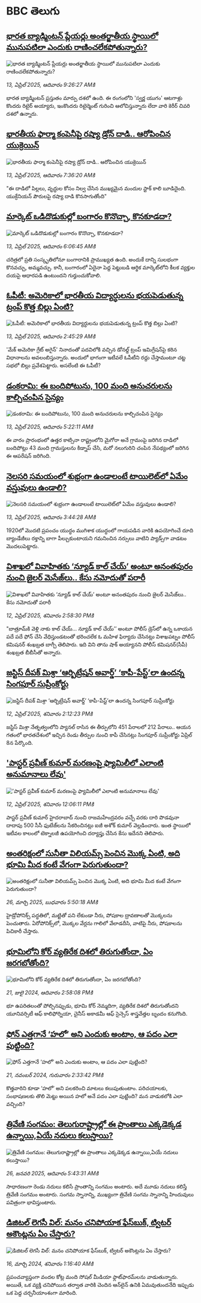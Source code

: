# BBC తెలుగు## [భారత బ్యాడ్మింటన్‌ ప్లేయర్లు అంతర్జాతీయ స్థాయిలో మునుపటిలా ఎందుకు రాణించలేకపోతున్నారు?](https://www.bbc.com/telugu/articles/cp34q9ygj4xo?at_campaign=githubrss)![భారత బ్యాడ్మింటన్‌ ప్లేయర్లు అంతర్జాతీయ స్థాయిలో మునుపటిలా ఎందుకు రాణించలేకపోతున్నారు?](https://ichef.bbci.co.uk/ace/standard/240/cpsprodpb/1dc4/live/620bf130-16ef-11f0-a455-cf1d5f751d2f.jpg)_13, ఏప్రిల్ 2025, ఆదివారం 9:26:27 AMకి_భారత బ్యాడ్మింటన్ ప్రస్తుతం మార్పు దశలో ఉంది. ఈ రంగంలోని 'స్వర్ణ యుగం' ఆటగాళ్లు కొందరు రిటైర్ అయ్యారు, ఇంకొందరు రిటైర్మెంట్ గురించి ఆలోచిస్తున్నారు లేదా వారి కెరీర్ చివరి దశలో ఉన్నారు.## [భారతీయ ఫార్మా కంపెనీపై రష్యా డ్రోన్  దాడి.. ఆరోపించిన యుక్రెయిన్ ](https://www.bbc.com/telugu/articles/c4g42933zzeo?at_campaign=githubrss)![భారతీయ ఫార్మా కంపెనీపై రష్యా డ్రోన్  దాడి.. ఆరోపించిన యుక్రెయిన్ ](https://ichef.bbci.co.uk/ace/standard/240/cpsprodpb/bdd1/live/76b0e450-182b-11f0-bd2f-2fcf8b3cbb0f.jpg)_13, ఏప్రిల్ 2025, ఆదివారం 7:36:20 AMకి_"ఈ దాడిలో పిల్లలు, వృద్ధుల కోసం నిల్వ చేసిన ముఖ్యమైన మందుల స్టాక్ కాలి బూడిదైంది. యుక్రేనియన్ పౌరులపై రష్యా దాడి కొనసాగుతోంది"## [మార్కెట్ ఒడిదొడుకుల్లో బంగారం కొనొచ్చా, కొనకూడదా?](https://www.bbc.com/telugu/articles/cg41v7gwvwro?at_campaign=githubrss)![మార్కెట్ ఒడిదొడుకుల్లో బంగారం కొనొచ్చా, కొనకూడదా?](https://ichef.bbci.co.uk/ace/standard/240/cpsprodpb/4647/live/3997fe80-176a-11f0-8a1e-3ff815141b98.jpg)_13, ఏప్రిల్ 2025, ఆదివారం 6:06:45 AMకి_చరిత్రలో ప్రతి సంస్కృతిలోనూ బంగారానికి ప్రాముఖ్యత ఉంది. అందుకే దాన్ని సులభంగా కొనవచ్చు, అమ్మవచ్చు. కానీ,  బంగారంలో ఏదైనా పెద్ద పెట్టుబడి ఆర్థిక మార్కెట్‌లోని కీలక వ్యక్తుల దయపై ఆధారపడి ఉంటుందని గుర్తుంచుకోవాలి.## [ఓపీటీ: అమెరికాలో భారతీయ విద్యార్ధులను భయపెడుతున్న ట్రంప్ కొత్త బిల్లు ఏంటి?](https://www.bbc.com/telugu/articles/c62j62yrg81o?at_campaign=githubrss)![ఓపీటీ: అమెరికాలో భారతీయ విద్యార్ధులను భయపెడుతున్న ట్రంప్ కొత్త బిల్లు ఏంటి?](https://ichef.bbci.co.uk/ace/standard/240/cpsprodpb/96fc/live/9e708580-178c-11f0-8a1e-3ff815141b98.jpg)_13, ఏప్రిల్ 2025, ఆదివారం 2:45:29 AMకి_'మేక్ అమెరికా గ్రేట్ అగైన్' నినాదంతో పదవిలోకి వచ్చిన డోనల్డ్ ట్రంప్ ఇమిగ్రేషన్‌పై కఠిన విధానాలను అవలంబిస్తున్నారు. అందులో భాగంగా ఇటీవలే ఓపీటీని రద్దు చేస్తామంటూ చట్ట సభలో బిల్లు ప్రవేశపెట్టారు. అసలేంటి ఈ ఓపీటీ?## [డంకరామి: ఈ బందిపోటును, 100 మంది అనుచరులను కాల్చిచంపిన సైన్యం](https://www.bbc.com/telugu/articles/cj3xrrn7gedo?at_campaign=githubrss)![డంకరామి: ఈ బందిపోటును, 100 మంది అనుచరులను కాల్చిచంపిన సైన్యం](https://ichef.bbci.co.uk/ace/standard/240/cpsprodpb/bc45/live/d56aa860-1807-11f0-b1b3-7358f8d35a35.jpg)_13, ఏప్రిల్ 2025, ఆదివారం 5:22:11 AMకి_ఈ వారం ప్రారంభంలో ఉత్తర కాట్సినా రాష్ట్రంలోని మైగోరా అనే గ్రామంపై జరిగిన  దాడిలో బందిపోట్లు 43 మంది గ్రామస్తులను కిడ్నాప్ చేసి, మరో నలుగురిని చంపిన నేపథ్యంలో జరిగిన ఈ ఆపరేషన్‌ జరిగింది.## [నెలసరి సమయంలో శుభ్రంగా ఉండాలంటే టాయిలెట్‌లో ఏమేం వస్తువులు ఉండాలి?](https://www.bbc.com/telugu/articles/cwyqx50wgryo?at_campaign=githubrss)![నెలసరి సమయంలో శుభ్రంగా ఉండాలంటే టాయిలెట్‌లో ఏమేం వస్తువులు ఉండాలి?](https://ichef.bbci.co.uk/ace/standard/240/cpsprodpb/cb1d/live/2c3cdb20-17c4-11f0-a710-e18c9fa98fc5.jpg)_13, ఏప్రిల్ 2025, ఆదివారం 3:44:28 AMకి_1920లో మొదటి ప్రపంచం యుద్ధం ముగిశాక యుద్ధంలో గాయపడిన వారికి ఉపయోగించే దూది బ్యాండేజీలు రక్తాన్ని బాగా పీల్చుకుంటాయని గమనించిన నర్సులు వాటిని ప్యాడ్స్‌గా వాడటం మొదలుపెట్టారు.## [విశాఖలో వివాహితకు ‘న్యూడ్ కాల్ చేయ్’ అంటూ అనంతపురం నుంచి జైలర్ మెసేజ్‌లు.. కేసు నమోదుతో పరారీ](https://www.bbc.com/telugu/articles/c9349yz09p9o?at_campaign=githubrss)![విశాఖలో వివాహితకు ‘న్యూడ్ కాల్ చేయ్’ అంటూ అనంతపురం నుంచి జైలర్ మెసేజ్‌లు.. కేసు నమోదుతో పరారీ](https://ichef.bbci.co.uk/ace/standard/240/cpsprodpb/281c/live/651ffe00-17aa-11f0-8a1e-3ff815141b98.jpg)_12, ఏప్రిల్ 2025, శనివారం 2:58:30 PMకి_"బాత్రూమ్‌కి వెళ్లి నాకు కాల్ చేయ్... న్యూడ్ కాల్ చేయ్’’ అంటూ పోలీస్ డ్రెస్‌లో ఉన్న ఒకాయన పదే పదే ఫోన్ చేసి వేధిస్తుండటంతో భరించలేక ఓ మహిళ ఫిర్యాదు చేసినట్లు విశాఖపట్నం పోలీస్ కమిషనర్ శంఖబ్రత బాగ్చీ తెలిపారు. 
ఇది విని తాను షాక్ అయ్యానని పోలీస్ కమిషనర్(సీపీ) శంఖబ్రత బీబీసీతో అన్నారు.## [జస్టిస్ దీపక్ మిశ్రా ‘ఆర్బిట్రేషన్ అవార్డ్’ ‘కాపీ-పేస్ట్’లా ఉందన్న సింగపూర్ సుప్రీంకోర్టు](https://www.bbc.com/telugu/articles/ckgx4j30dnyo?at_campaign=githubrss)![జస్టిస్ దీపక్ మిశ్రా ‘ఆర్బిట్రేషన్ అవార్డ్’ ‘కాపీ-పేస్ట్’లా ఉందన్న సింగపూర్ సుప్రీంకోర్టు](https://ichef.bbci.co.uk/ace/standard/240/cpsprodpb/1be7/live/02ac3470-17a8-11f0-b1b3-7358f8d35a35.jpg)_12, ఏప్రిల్ 2025, శనివారం 2:12:23 PMకి_జస్టిస్ మిశ్రా నేతృత్వంలోని ప్యానల్ రాసిన ఈ తీర్పులోని 451 పేరాలలో 212 పేరాలు.. ఆయన గతంలో భారతదేశంలో ఇచ్చిన రెండు తీర్పుల నుంచి కాపీ చేసినట్లు సింగపూర్ సుప్రీంకోర్టు ఏప్రిల్ 8న పేర్కొంది.## ['పాస్టర్ ప్రవీణ్ కుమార్ మరణంపై ఫ్యామిలీలో ఎలాంటి అనుమానాలు లేవు'](https://www.bbc.com/telugu/articles/c3dk4d2jgmgo?at_campaign=githubrss)!['పాస్టర్ ప్రవీణ్ కుమార్ మరణంపై ఫ్యామిలీలో ఎలాంటి అనుమానాలు లేవు'](https://ichef.bbci.co.uk/ace/standard/240/cpsprodpb/251e/live/39bbc210-1789-11f0-a455-cf1d5f751d2f.jpg)_12, ఏప్రిల్ 2025, శనివారం 12:06:11 PMకి_పాస్టర్ ప్రవీణ్ కుమార్ హైదరాబాద్ నుంచి రాజమహేంద్రవరం వచ్చే వరకు దారి పొడవునా దాదాపు 500 సీసీ ఫుటేజ్‌లను సేకరించినట్లు ఐజీ అశోక్ కుమార్ వెల్లడించారు. ఇంత స్థాయిలో ఇటీవల కాలంలో టెక్నాలజీ ఉపయోగించి దర్యాప్తు చేసిన కేసు ఇదేనని తెలిపారు.## [అంతరిక్షంలో సునీతా విలియమ్స్ పెంచిన మొక్క ఏంటి, అది భూమి మీద కంటే వేగంగా పెరుగుతుందా?](https://www.bbc.com/telugu/articles/c1mn43gmj39o?at_campaign=githubrss)![అంతరిక్షంలో సునీతా విలియమ్స్ పెంచిన మొక్క ఏంటి, అది భూమి మీద కంటే వేగంగా పెరుగుతుందా?](https://ichef.bbci.co.uk/ace/standard/240/cpsprodpb/931a/live/71e4f570-0966-11f0-94d4-6f954f5dcfa3.jpg)_26, మార్చి 2025, బుధవారం 5:50:18 AMకి_హైడ్రోపోనిక్స్‌ పద్ధతిలో, మట్టితో పని లేకుండా నీరు, పోషకాల ద్రావణాలతో మొక్కలను పెంచుతారు. ఏరోపోనిక్స్‌లో, మొక్కల వేర్లను గాలిలో వేలాడదీసి, వాటిపై నీరు, పోషకాలను పిచికారీ చేస్తారు.## [భూమిలోని కోర్ వ్యతిరేక దిశలో తిరుగుతోందా, ఏం జరగబోతోంది?](https://www.bbc.com/telugu/articles/crgr7rnd7g4o?at_campaign=githubrss)![భూమిలోని కోర్ వ్యతిరేక దిశలో తిరుగుతోందా, ఏం జరగబోతోంది?](https://ichef.bbci.co.uk/ace/standard/240/cpsprodpb/cc28/live/4457bc00-3ec3-11ef-b2f4-77406157b906.jpg)_21, జులై 2024, ఆదివారం 2:58:08 PMకి_భూ ఉపరితలంతో పోల్చినప్పుడు, భూమి కోర్ నెమ్మదిగా, వ్యతిరేక దిశలో తిరుగుతోందని యూనివర్సిటీ ఆఫ్ కాలిఫోర్నియా, చైనీస్ అకాడమీ ఆఫ్ సైన్సెస్‌ శాస్త్రవేత్తల బృందం కనుగొంది.## [ఫోన్ ఎత్తగానే ‘హలో’ అని ఎందుకు అంటాం, ఆ పదం ఎలా పుట్టింది?](https://www.bbc.com/telugu/articles/cgj7x7gdjq4o?at_campaign=githubrss)![ఫోన్ ఎత్తగానే ‘హలో’ అని ఎందుకు అంటాం, ఆ పదం ఎలా పుట్టింది?](https://ichef.bbci.co.uk/ace/standard/240/cpsprodpb/0618/live/7a20ebb0-a807-11ef-b21e-5359bd56d02f.jpg)_21, నవంబర్ 2024, గురువారం 2:33:42 PMకి_కొత్తవారిని కూడా ‘హలో’ అని పలకరించి మాటలు కలుపుతుంటాం.  పరిచయాలకు, సంభాషణలకు తొలి మెట్టు అయిన హలో అనే పదం ఎలా పుట్టింది? మన వాడుకలోకి ఎలా వచ్చింది?## [త్రివేణి సంగమం: తెలుగురాష్ట్రాల్లో ఈ ప్రాంతాలు ఎక్కడెక్కడ ఉన్నాయి,ఏయే నదులు కలుస్తాయి? ](https://www.bbc.com/telugu/articles/cz7elrr17jeo?at_campaign=githubrss)![త్రివేణి సంగమం: తెలుగురాష్ట్రాల్లో ఈ ప్రాంతాలు ఎక్కడెక్కడ ఉన్నాయి,ఏయే నదులు కలుస్తాయి? ](https://ichef.bbci.co.uk/ace/standard/240/cpsprodpb/9dad/live/7f50e780-da42-11ef-a37f-eba91255dc3d.jpg)_26, జనవరి 2025, ఆదివారం 5:43:31 AMకి_సాధారణంగా రెండు నదులు కలిసే ప్రాంతాన్ని సంగమం అంటారు. అదే మూడు నదులు కలిస్తే త్రివేణి సంగమం అంటారు. సంగమ స్నానాన్ని, ముఖ్యంగా త్రివేణి సంగమ స్నానాన్ని హిందువులు పవిత్రంగా భావిస్తుంటారు.## [డిజిటల్ లెగసీ విల్: మనం చనిపోయాక ఫేస్‌బుక్, ట్విటర్‌ అకౌంట్లను ఏం చేస్తారు?](https://www.bbc.com/telugu/articles/cx0zl1qeyq2o?at_campaign=githubrss)![డిజిటల్ లెగసీ విల్: మనం చనిపోయాక ఫేస్‌బుక్, ట్విటర్‌ అకౌంట్లను ఏం చేస్తారు?](https://ichef.bbci.co.uk/ace/standard/240/cpsprodpb/bea2/live/2323ffd0-e2d4-11ee-9410-0f893255c2a0.jpg)_16, మార్చి 2024, శనివారం 1:16:40 AMకి_ప్రపంచవ్యాప్తంగా వందల కోట్ల మంది సోషల్ మీడియా ఫ్లాట్‌ఫారమ్‌లను వాడుతున్నారు. అయితే, ఒక వ్యక్తి చనిపోయిన తర్వాత వారికి చెందిన ఆన్‌లైన్ ఉనికి ఏమవుతుందనేది ఇప్పుడు ఒక పెద్ద చర్చనీయాంశంగా మారింది.